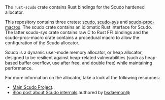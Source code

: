 The `rust-scudo` crate contains Rust bindings for the Scudo hardened
allocator.

This repository contains three crates: [scudo](https://crates.io/crates/scudo),
[scudo-sys](https://crates.io/crates/scudo-sys) and
[scudo-proc-macros](https://crates.io/crates/scudo-proc-macros). The scudo
crate contains an idiomatic Rust interface for Scudo. The latter scudo-sys
crate contains raw C to Rust FFI bindings and the scudo-proc-macro crate
contains a procedural macro to allow the configuration of the Scudo allocator.

Scudo is a dynamic user-mode memory allocator, or heap allocator, designed to be
resilient against heap-related vulnerabilities (such as heap-based buffer
overflow, use after free, and double free) while maintaining performance.

For more information on the allocator, take a look at the following resources:

- [Main Scudo Project](https://llvm.org/docs/ScudoHardenedAllocator.html).
- [Blog post about Scudo internals](https://www.l3harris.com/newsroom/editorial/2023/10/scudo-hardened-allocator-unofficial-internals-documentation)
authored by [bsdaemon@](https://github.com/rrbranco)
